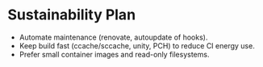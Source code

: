 # Sustainability Plan
- Automate maintenance (renovate, autoupdate of hooks).
- Keep build fast (ccache/sccache, unity, PCH) to reduce CI energy use.
- Prefer small container images and read-only filesystems.
